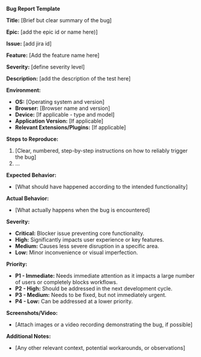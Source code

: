**Bug Report Template**

**Title:** [Brief but clear summary of the bug]

**Epic:** [add the epic id or name here)]

**Issue:** [add jira id]

**Feature:** [Add the feature name here]

**Severity:** [define severity level]

**Description:** [add the description of the test here]

**Environment:**

* **OS:** [Operating system and version]
* **Browser:** [Browser name and version]
* **Device:** [If applicable - type and model]
* **Application Version:** [If applicable]
* **Relevant Extensions/Plugins:** [If applicable]

**Steps to Reproduce:**

1. [Clear, numbered, step-by-step instructions on how to reliably trigger the bug]
2. ...

**Expected Behavior:**

* [What should have happened according to the intended functionality]

**Actual Behavior:**

* [What actually happens when the bug is encountered]

**Severity:**

* **Critical:** Blocker issue preventing core functionality.
* **High:** Significantly impacts user experience or key features.
* **Medium:** Causes less severe disruption in a specific area.
* **Low:**  Minor inconvenience or visual imperfection.

**Priority:**

* **P1 - Immediate:**  Needs immediate attention as it impacts a large number of users or completely blocks workflows.
* **P2 - High:** Should be addressed in the next development cycle.
* **P3 - Medium:** Needs to be fixed, but not immediately urgent.
* **P4 - Low:** Can be addressed at a lower priority.

**Screenshots/Video:**
* [Attach images or a video recording demonstrating the bug, if possible]

**Additional Notes:**
* [Any other relevant context, potential workarounds, or observations]